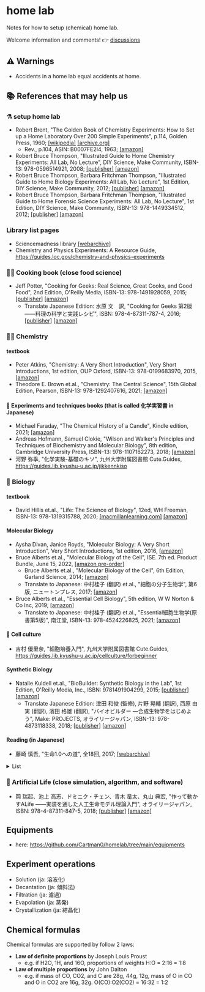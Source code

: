 # home lab

Notes for how to setup (chemical) home lab.

Welcome information and comments! 👉 [discussions](https://github.com/Cartman0/homelab/discussions/)

## :warning: Warnings

- Accidents in a home lab equal accidents at home.

## 📚 References that may help us

### ⚗️ setup home lab

- Robert Brent, "The Golden Book of Chemistry Experiments: How to Set up a Home Laboratory Over 200 Simple Experiments", p.114, Golden Press, 1960; [[wikipedia]](https://en.wikipedia.org/wiki/The_Golden_Book_of_Chemistry_Experiments) [[archive.org]](https://archive.org/details/brent-gbc)
  - Rev., p.104, ASIN: B0007FE2I4, 1963; [[amazon]](https://amzn.to/3DlIeQ7)
- Robert Bruce Thompson, "Illustrated Guide to Home Chemistry Experiments: All Lab, No Lecture", DIY Science, Make Community, ISBN-13: 978-0596514921, 2008; [[publisher]](https://www.makershed.com/products/make-illustrated-guide-to-home-chemistry-experiments-print) [[amazon]](https://amzn.to/3tNGQm9)
- Robert Bruce Thompson, Barbara Fritchman Thompson, "Illustrated Guide to Home Biology Experiments: All Lab, No Lecture", 1st Edition, DIY Science, Make Community, 2012; [[publisher]](https://www.makershed.com/products/make-illustrated-guide-to-home-biology-experiments-pdf) [[amazon]](https://amzn.to/3NtGtoA)
- Robert Bruce Thompson, Barbara Fritchman Thompson, "Illustrated Guide to Home Forensic Science Experiments: All Lab, No Lecture", 1st Edition, DIY Science, Make Community, ISBN-13: 978-1449334512, 2012; [[publisher]](https://www.oreilly.com/library/view/illustrated-guide-to/9781449334505/) [[amazon]](https://amzn.to/3LnjrxL)

### Library list pages

- Sciencemadness library [[webarchive]](http://web.archive.org/web/20220329180104/http://library.sciencemadness.org/library/index.html)
- Chemistry and Physics Experiments: A Resource Guide, https://guides.loc.gov/chemistry-and-physics-experiments

### 🧑‍🍳 Cooking book (close food science)

- Jeff Potter, "Cooking for Geeks: Real Science, Great Cooks, and Good Food", 2nd Edition, O'Reilly Media, ISBN-13: 978-1491928059, 2015; [[publisher]](https://www.oreilly.com/library/view/cooking-for-geeks/9781491928110/) [[amazon]](https://amzn.to/3DiLjAp) 
  - Translate Japanese Edition: 水原 文　訳, "Cooking for Geeks 第2版 ――料理の科学と実践レシピ", ISBN: 978-4-87311-787-4, 2016; [[publisher]](https://www.oreilly.co.jp/books/9784873117874/) [[amazon]](https://amzn.to/3LjVK9G)

### 👨‍🔬 Chemistry 

#### textbook

- Peter Atkins, "Chemistry: A Very Short Introduction", Very Short Introductions, 1st edition, OUP Oxford, ISBN-13: 978-0199683970, 2015, [[amazon]](https://amzn.to/3Kum6pn)
- Theodore E. Brown et.al., "Chemistry: The Central Science", 15th Global Edition, Pearson, ISBN-13: 978-1292407616, 2021; [[amazon]](https://amzn.to/3DlaqlY)

#### :microscope: Experiments and techniques books (that is called 化学実習書 in Japanese)

- Michael Faraday, "The Chemical History of a Candle", Kindle edition, 2021; [[amazon]](https://amzn.to/3xjSc3A) 
- Andreas Hofmann, Samuel Clokie, "Wilson and Walker's Principles and Techniques of Biochemistry and Molecular Biology", 8th edition, Cambridge University Press, ISBN-13: 978-1107162273, 2018; [[amazon]](https://amzn.to/3Lxdej5)
- 河野 弥季, "化学実験-基礎のキソ", 九州大学附属図書館 Cute.Guides, https://guides.lib.kyushu-u.ac.jp/jikkennkiso

### :microbe: Biology 

#### textbook

- David Hillis et.al., "Life: The Science of Biology", 12ed, WH Freeman, ISBN-13: 978-1319315788, 2020; [[macmillanlearning.com]](https://www.macmillanlearning.com/college/ca/product/Life-The-Science-of-Biology/p/1319017649) [[amazon]](https://amzn.to/3IQp6uP)

#### Molecular Biology

- Aysha Divan, Janice Royds, "Molecular Biology: A Very Short Introduction", Very Short Introductions, 1st edition, 2016, [[amazon]](https://amzn.to/3M6Ac0q)
- Bruce Alberts et.al., "Molecular Biology of the Cell", ISE. 7th ed. Product Bundle, June 15, 2022, [[amazon pre-order]](https://amzn.to/3Lrn1qL)
  - Bruce Alberts et.al., "Molecular Biology of the Cell", 6th Edition, Garland Science, 2014; [[amazon]](https://amzn.to/3qP5TDy) 
  - Translate to Japanese: 中村桂子 (翻訳) et.al., "細胞の分子生物学", 第6版, ニュートンプレス, 2017; [[amazon]](https://amzn.to/3Dz6iiE) 
- Bruce Alberts et.al., "Essential Cell Biology", 5th edition, W W Norton & Co Inc, 2019; [[amazon]](https://amzn.to/36XwO94)
  - Translate to Japanese: 中村桂子 (翻訳) et.al., "Essential細胞生物学(原書第5版)", 南江堂, ISBN-13: 978-4524226825, 2021; [[amazon]](https://amzn.to/3NCLT0w)

#### 🧫 Cell culture

- 吉村 優里奈, "細胞培養入門", 九州大学附属図書館 Cute.Guides, https://guides.lib.kyushu-u.ac.jp/cellculture/forbeginner

#### Synthetic Biology

- Natalie Kuldell et.al., "BioBuilder: Synthetic Biology in the Lab", 1st Edition, O'Reilly Media, Inc., ISBN: 9781491904299, 2015; [[publisher]](https://www.oreilly.com/library/view/biobuilder/9781491907504/) [[amazon]](https://amzn.to/36XtSZV)
  - Translate Japanese Edition: 津田 和俊 (監修), 片野 晃輔 (翻訳), 西原 由実 (翻訳), 濱田 格雄 (翻訳), "バイオビルダー ―合成生物学をはじめよう", Make: PROJECTS, オライリージャパン, ISBN-13: 978-4873118338, 2018; [[publisher]](https://www.oreilly.co.jp/books/9784873118338/) [[amazon]](https://amzn.to/3qMcEpH) 
 
#### Reading (in Japanese)
 
- 藤崎 慎吾, "生命1.0への道", 全18回, 2017; [[webarchive]](http://web.archive.org/web/20220329165515/https://gendai.ismedia.jp/list/serial/seimei10)
<details><summary>List</summary>

1. 第1回 「がらくた生命」または「生命0.5」 [[webarchive]](http://web.archive.org/web/20220329170445/https://gendai.ismedia.jp/articles/-/54557)
2. 第2回 「母なる海」は都市伝説か？ [[webarchive]](http://web.archive.org/web/20220329170851/https://gendai.ismedia.jp/articles/-/54574)
3. 第3回 ダークホースかもしれない隕石衝突 [[webarchive]](http://web.archive.org/web/20220329171544/https://gendai.ismedia.jp/articles/-/54579)
4. 第4回 太陽系ヒッチハイク・ガイド [[webarchive]](http://web.archive.org/web/20220329172002/https://gendai.ismedia.jp/articles/-/54587)
5. 第5回 もし細胞が一軒の家だったら（1） [[webarchive]](http://web.archive.org/web/20220329172232/https://gendai.ismedia.jp/articles/-/54682)
6. 第6回 もし細胞が一軒の家だったら（2） [[webarchive]](http://web.archive.org/web/20220329172440/https://gendai.ismedia.jp/articles/-/55032)
7. 第7回 簡単！合成生物学　キッチンで「細胞」をつくってみた [[webarchive]](http://web.archive.org/web/20220329172720/https://gendai.ismedia.jp/articles/-/55034)
8. 第8回 5年以内に実現？　光合成をして分裂もする人工細胞〈前編〉 [[webarchive]](http://web.archive.org/web/20220329173004/https://gendai.ismedia.jp/articles/-/55345)
9. 第9回 5年以内に実現？　光合成をして分裂もする人工細胞〈後編〉 [[webarchive]](http://web.archive.org/web/20201205154606/https://gendai.ismedia.jp/articles/-/55611)
10. 第10回 分子版「ジュラシック・パーク」の世界 [[webarchive]](http://web.archive.org/web/20220329173456/https://gendai.ismedia.jp/articles/-/55823)
11. 第11回 チップの上の「生命」 [[webarchive]](http://web.archive.org/web/20220329173723/https://gendai.ismedia.jp/articles/-/56685)
12. 第12回 フランケンシュタインの大腸菌 [[webarchive]](http://web.archive.org/web/20220329174012/https://gendai.ismedia.jp/articles/-/57107)
13. 第13回 南極に現れた「ダーウィンの池」 [[webarchive]](http://web.archive.org/web/20220329174345/https://gendai.ismedia.jp/articles/-/57630)
14. 第14回 人工生命に慰霊碑と花束を（前編） [[webarchive]](http://web.archive.org/web/20210801070734/https://gendai.ismedia.jp/articles/-/58239)
15. 第15回 人工生命に慰霊碑と花束を（後編） [[webarchive]](http://web.archive.org/web/20210124192800/https://gendai.ismedia.jp/articles/-/58465)
16. 第16回 そして「生命2.0」への道（前編） [[webarchive]](http://web.archive.org/web/20201125091123/https://gendai.ismedia.jp/articles/-/58972)
17. 第17回 そして「生命2.0」への道（中編）～コップも椅子も生命になる [[webarchive]](http://web.archive.org/web/20220329175316/https://gendai.ismedia.jp/articles/-/59381)
18. 最終回 そして「生命2.0」への道（後編）体に刻まれた宇宙の非対称性 [[webarchive]](http://web.archive.org/web/20220329175425/https://gendai.ismedia.jp/articles/-/59534)

</details>

### :robot: Artificial Life (close simulation, algorithm, and software)

- 岡 瑞起、池上 高志、ドミニク・チェン、青木 竜太、丸山 典宏, "作って動かすALife ――実装を通した人工生命モデル理論入門", オライリージャパン, ISBN: 978-4-87311-847-5, 2018; [[publisher]](https://www.oreilly.co.jp/books/9784873118475/) [[amazon]](https://amzn.to/3wOkqmH)

## Equipments

- here: https://github.com/Cartman0/homelab/tree/main/equipments

## Experiment operations

- Solution (ja: 溶液化)
- Decantation (ja: 傾斜法)
- Filtration (ja: 濾過)
- Evapolation (ja: 蒸発)
- Crystallization (ja: 結晶化)

## Chemical formulas

Chemical formulas are supported by follow 2 laws: 

- **Law of definite proportions** by Joseph Louis Proust
  - e.g. if H2O, 1H, and 16O, proportions of weights H:O = 2:16 = 1:8
- **Law of multiple proportions** by John Dalton
  - e.g. if mass of CO, CO2, and C are 28g, 44g, 12g, mass of O in CO and O in CO2 are 16g, 32g. O(CO):O2(CO2) = 16:32 = 1:2 
